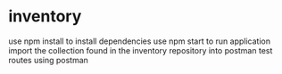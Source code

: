 # inventory

use npm install to install dependencies
use npm start to run application 
import the collection found in the inventory repository into postman
test routes using postman
